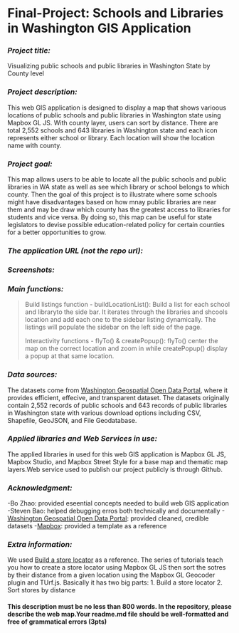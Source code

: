 # Final-Project: Schools and Libraries in Washington GIS Application

### *Project title:*
Visualizing public schools and public libraries in Washington State by County level

### *Project description:*
This web GIS application is designed to display a map that shows varioous locations of public schools and public libraries in Washington state using Mapbox GL JS. With county layer, users can sort by distance. There are total 2,552 schools and 643 libraries in Washington state and each icon represents either school or library. Each location will show the location name with county.

### *Project goal:*
This map allows users to be able to locate all the public schools and public libraries in WA state as well as see which library or school  belongs to which county. Then the goal of this project is to illustrate where some schools might have disadvantages based on how mnay public libraries are near them and may be draw which county has the greatest access to libraries for students and vice versa. By doing so, this map can be useful for state legislators to devise possible education-related policy for certain counties for a better opportunities to grow.

### *The application URL (not the repo url):*

### *Screenshots:*

### *Main functions:*
> Build listings function  - buildLocationList(): Build a list for each school and libraryto the side bar. It iterates through the libraries and shcools location and add each one to the sidebar listing dynamically. The listings will populate the sidebar on the left side of the page.
>
> Interactivity functions - flyTo() & createPopup(): flyTo() center the map on the correct location and zoom in while createPopup() display a popup at that same location.

### *Data sources:*
The datasets come from [Washington Geospatial Open Data Portal](https://geo.wa.gov/), where it provides efficient, effecive, and transparent dataset.
The datasets originally contain 2,552 records of public schools and 643 records of public libraries in Washington state with various download options including CSV, Shapefile, GeoJSON, and File Geodatabase.

### *Applied libraries and Web Services in use:*
The applied libraries in used for this web GIS application is Mapbox GL JS, Mapbox Studio, and Mapbox Street Style for a base map and thematic map layers.Web service used to publish our project publicly is through Github.

### *Acknowledgment:*
-Bo Zhao: provided eseential concepts needed to build web GIS application
-Steven Bao: helped debugging erros both technically and documentally
-[Washington Geospatial Open Data Portal](https://geo.wa.gov/): provided cleaned, credible datasets
-[Mapbox](https://docs.mapbox.com/): provided a template as a reference

### *Extra information:*
We used [Build a store locator](https://docs.mapbox.com/help/tutorials/building-a-store-locator/#finished-product) as a reference. The series of tutorials teach you how to create a store locator using Mapbox GL JS then sort the sotres by their distance from a given location using the Mapbox GL Geocoder plugin and TUrf.js. Basically it has two big parts: 1. Build a store locator 2. Sort stores by distance

#### This description must be no less than 800 words. In the repository, please describe the web map.Your readme.md file should be well-formatted and free of grammatical errors (3pts)
